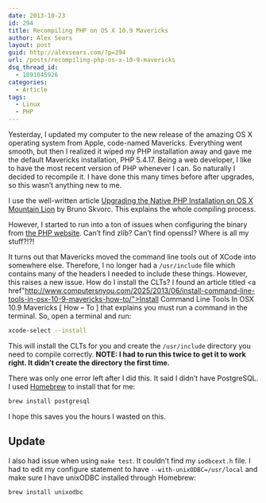 ```yaml
---
date: 2013-10-23
id: 294
title: Recompiling PHP on OS X 10.9 Mavericks
author: Alex Sears
layout: post
guid: http://alexsears.com/?p=294
url: /posts/recompiling-php-os-x-10-9-mavericks
dsq_thread_id:
  - 1891045926
categories:
  - Article
tags:
  - Linux
  - PHP
---
```

Yesterday, I updated my computer to the new release of the amazing OS X operating system from Apple, code-named Mavericks. Everything went smooth, but then I realized it wiped my PHP installation away and gave me the default Mavericks installation, PHP 5.4.17. Being a web developer, I like to have the most recent version of PHP whenever I can. So naturally I decided to recompile it. I have done this many times before after upgrades, so this wasn&#8217;t anything new to me.

<!--more-->

I use the well-written article [Upgrading the Native PHP Installation on OS X Mountain Lion][1] by Bruno Skvorc. This explains the whole compiling process.

However, I started to run into a ton of issues when configuring the binary from [the PHP website][2]. Can&#8217;t find zlib? Can&#8217;t find openssl? Where is all my stuff?!?!

It turns out that Mavericks moved the command line tools out of XCode into somewhere else. Therefore, I no longer had a `/usr/include` file which contains many of the headers I needed to include these things. However, this raises a new issue. How do I install the CLTs? I found an article titled <a href"http://www.computersnyou.com/2025/2013/06/install-command-line-tools-in-osx-10-9-mavericks-how-to/">Install Command Line Tools In OSX 10.9 Mavericks [ How &#8211; To ]</a> that explains you must run a command in the terminal. So, open a terminal and run:

```bash
xcode-select --install
```

This will install the CLTs for you and create the `/usr/include` directory you need to compile correctly. **NOTE: I had to run this twice to get it to work right. It didn&#8217;t create the directory the first time.**

There was only one error left after I did this. It said I didn&#8217;t have PostgreSQL. I used [Homebrew](http://brew.sh/) to install that for me:

```bash
brew install postgresql
```

I hope this saves you the hours I wasted on this.

## Update

I also had issue when using `make test`. It couldn&#8217;t find my `iodbcext.h` file. I had to edit my configure statement to have `--with-unixODBC=/usr/local` and make sure I have unixODBC installed through Homebrew:

```bash
brew install unixodbc
```

 [1]: http://mac.tutsplus.com/posts/server/upgrading-the-native-php-installation-on-os-x-mountain-lion/
 [2]: http://www.php.net
